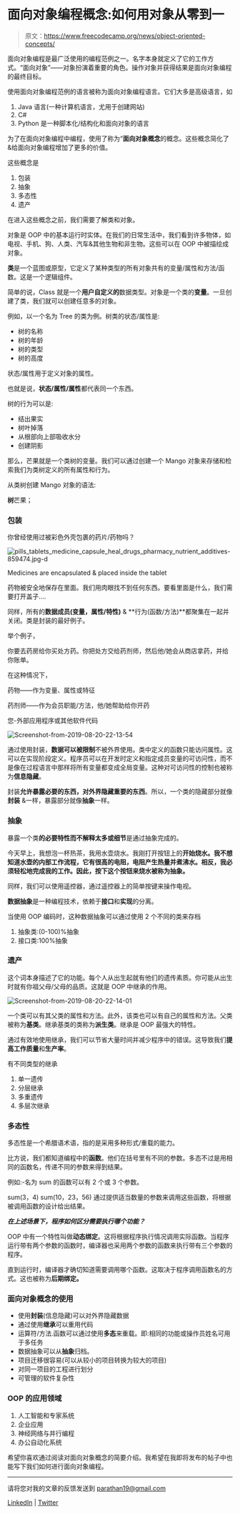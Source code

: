 # 面向对象编程概念:如何用对象从零到一

> 原文：<https://www.freecodecamp.org/news/object-oriented-concepts/>

面向对象编程是最广泛使用的编程范例之一。名字本身就定义了它的工作方式。“面向对象”——对象扮演着重要的角色。操作对象并获得结果是面向对象编程的最终目标。

使用面向对象编程范例的语言被称为面向对象编程语言。它们大多是高级语言，如

1.  Java 语言(一种计算机语言，尤用于创建网站)
2.  C#
3.  Python 是一种脚本化/结构化和面向对象的语言

为了在面向对象编程中编程，使用了称为“**面向对象概念**的概念。这些概念简化了&给面向对象编程增加了更多的价值。

这些概念是

1.  包装
2.  抽象
3.  多态性
4.  遗产

在进入这些概念之前，我们需要了解类和对象。

对象是 OOP 中的基本运行时实体。在我们的日常生活中，我们看到许多物体，如电视、手机、狗、人类、汽车&其他生物和非生物。这些可以在 OOP 中被描绘成对象。

**类**是一个蓝图或原型，它定义了某种类型的所有对象共有的变量/属性和方法/函数。这是一个逻辑组件。

简单的说，Class 就是一个**用户自定义的**数据类型。对象是一个类的**变量**。一旦创建了类，我们就可以创建任意多的对象。

例如，以一个名为 Tree 的类为例。树类的状态/属性是:

*   树的名称
*   树的年龄
*   树的类型
*   树的高度

状态/属性用于定义对象的属性。

也就是说，**状态/属性/属性**都代表同一个东西。

树的行为可以是:

*   结出果实
*   树叶掉落
*   从根部向上部吸收水分
*   创建阴影

那么，芒果就是一个类树的变量。我们可以通过创建一个 Mango 对象来存储和检索我们为类树定义的所有属性和行为。

从类树创建 Mango 对象的语法:

**树**芒果；

### 包装

你曾经使用过被彩色外壳包裹的药片/药物吗？

![pills_tablets_medicine_capsule_heal_drugs_pharmacy_nutrient_additives-859474.jpg-d](img/acab95a16bf1ea5dec48d38f2d24198e.png)

Medicines are encapsulated & placed inside the tablet

药物被安全地保存在里面。我们用肉眼找不到任何东西。要看里面是什么，我们需要打开盖子....

同样，所有的**数据成员(变量，属性/特性)** & **行为(函数/方法)**都聚集在一起并关闭。类是封装的最好例子。

举个例子，

你要去药房给你买处方药。你把处方交给药剂师，然后他/她会从商店拿药，并给你账单。

在这种情况下，

药物——作为变量、属性或特征

药剂师——作为会员职能/方法，他/她帮助给你开药

您-外部应用程序或其他软件代码

![Screenshot-from-2019-08-20-22-13-54](img/d5cfa2a0d15be52ed6fdf8c991db566f.png)

通过使用封装，**数据可以被限制**不被外界使用。类中定义的函数只能访问属性。这可以在实现阶段定义。程序员可以在开发时定义和指定成员变量的可访问性，而不是像在过程语言中那样将所有变量都变成全局变量。这种对可访问性的控制也被称为**信息隐藏**。

封装**允许暴露必要的东西，对外界隐藏重要的东西**。所以，一个类的隐藏部分就像**封装** &一样，暴露部分就像**抽象**一样。

### 抽象

暴露一个类**的必要特性而不解释太多或细节**是通过抽象完成的。

今天早上，我想泡一杯热茶，我用水壶烧水。我刚打开按钮上的**开始烧水。我不想知道水壶的内部工作流程，它有很高的电阻，电阻产生热量并煮沸水。相反，我必须轻松地完成我的工作。因此，按下这个按钮来烧水被称为抽象。**

同样，我们可以使用遥控器，通过遥控器上的简单按键来操作电视。

**数据抽象**是一种编程技术，依赖于**接口**和**实现**的分离。

当使用 OOP 编码时，这种数据抽象可以通过使用 2 个不同的类来存档

1.  抽象类:(0-100)%抽象
2.  接口类:100%抽象

### 遗产

这个词本身描述了它的功能。每个人从出生起就有他们的遗传素质。你可能从出生时就有你祖父母/父母的品质。这就是 OOP 中继承的作用。

![Screenshot-from-2019-08-20-22-14-01](img/8a0249fc785c8798c48eea4da57037d7.png)

一个类可以有其父类的属性和方法。此外，该类也可以有自己的属性和方法。父类被称为**基类**。继承基类的类称为**派生类**。继承是 OOP 最强大的特性。

通过有效地使用继承，我们可以节省大量时间并减少程序中的错误。这导致我们**提高工作质量**和**生产率**。

有不同类型的继承

1.  单一遗传
2.  分层继承
3.  多重遗传
4.  多层次继承

### 多态性

多态性是一个希腊语术语，指的是采用多种形式/重载的能力。

比方说，我们都知道编程中的**函数**。他们在括号里有不同的参数。多态不过是用相同的函数名，传递不同的参数来得到结果。

例如:-名为 sum 的函数可以有 2 个或 3 个参数。

sum(3，4) sum(10，23，56)
通过提供适当数量的参数来调用这些函数，将根据被调用函数的设计给出结果。

***在上述场景下，程序如何区分需要执行哪个功能？***

OOP 中有一个特性叫做**动态绑定**。这将根据程序执行情况调用实际函数。当程序运行带有两个参数的函数时，编译器也采用两个参数的函数来执行带有三个参数的程序。

直到运行时，编译器才确切知道需要调用哪个函数。这取决于程序调用函数名的方式。这也被称为**后期绑定。**

### 面向对象概念的使用

*   使用**封装**(信息隐藏)可以对外界隐藏数据
*   通过使用**继承**可以重用代码
*   运算符/方法.函数可以通过使用**多态**来重载。即:相同的功能或操作员姓名可用于多任务
*   数据抽象可以从**抽象**归档。
*   项目迁移很容易(可以从较小的项目转换为较大的项目)
*   对同一项目的工程进行划分
*   可管理的软件复杂性

### OOP 的应用领域

1.  人工智能和专家系统
2.  企业应用
3.  神经网络与并行编程
4.  办公自动化系统

希望你喜欢通过阅读对面向对象概念的简要介绍。我希望在我即将发布的帖子中也能写下我们如何进行面向对象编程。

* * *

请将您对我的文章的反馈发送到 parathan19@gmail.com

[LinkedIn](https://www.linkedin.com/in/parathantl/) | [Twitter](http://twitter.com/parathantl)